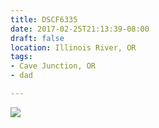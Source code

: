 ```yaml
---
title: DSCF6335
date: 2017-02-25T21:13:39-08:00
draft: false
location: Illinois River, OR
tags:
- Cave Junction, OR
- dad

---
```

![](https://d17enza3bfujl8.cloudfront.net/DSCF6335.jpg)
